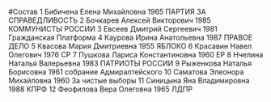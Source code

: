 #Состав
1 Бибичена Елена Михайловна 1965 ПАРТИЯ ЗА СПРАВЕДЛИВОСТЬ
2 Бочкарев Алексей Викторович 1985 КОММУНИСТЫ РОССИИ
3 Евсеев Дмитрий Сергеевич 1981 Гражданская Платформа
4 Каурова Ирина Анатольевна 1987 ПРАВОЕ ДЕЛО
5 Квасова Мария Дмитриевна 1955 ЯБЛОКО
6 Красавин Навел Олегович 1976 СР
7 Пушкова Лариса Константиновна 1960 ЕР
8 Нчелина Наталья Валерьевна 1983 ПАТРИОТЫ РОССИИ
9 Рыженкова Наталья Борисовна 1961 собрание Адмиралтейского
10 Саматова Элеонора Михайловна 1960 За чистые выборы
11 Синицына Яна Владимировна 1988 КПРФ
12 Феофилова Вера Олеговна 1965 ЛДПР
